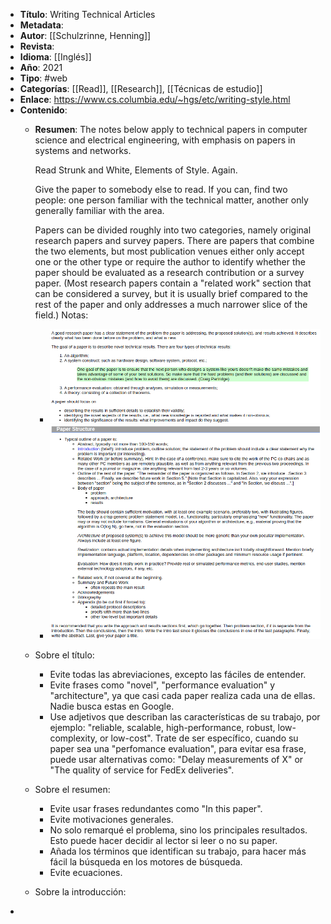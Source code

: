 - **Título**: Writing Technical Articles
- **Metadata**:
- **Autor**:  [[Schulzrinne, Henning]]
- **Revista**:
- **Idioma**: [[Inglés]]
- **Año**: 2021
- **Tipo**: #web
- **Categorías**: [[Read]], [[Research]], [[Técnicas de estudio]]
- **Enlace**: https://www.cs.columbia.edu/~hgs/etc/writing-style.html
- **Contenido**:
	- **Resumen**: The notes below apply to technical papers in computer science and electrical engineering, with emphasis on papers in systems and networks.
	  
	  Read Strunk and White, Elements of Style. Again.
	  
	  Give the paper to somebody else to read. If you can, find two people: one person familiar with the technical matter, another only generally familiar with the area.
	  
	  Papers can be divided roughly into two categories, namely original research papers and survey papers. There are papers that combine the two elements, but most publication venues either only accept one or the other type or require the author to identify whether the paper should be evaluated as a research contribution or a survey paper. (Most research papers contain a "related work" section that can be considered a survey, but it is usually brief compared to the rest of the paper and only addresses a much narrower slice of the field.)
	  Notas:
		- ![image.png](../assets/image_1656162429206_0.png)
		- ![image.png](../assets/image_1656162440283_0.png)
	- Sobre el título:
		- Evite todas las abreviaciones, excepto las fáciles de entender.
		- Evite frases como "novel", "performance evaluation" y "architecture", ya que casi cada paper realiza cada una de ellas. Nadie busca estas en  Google.
		- Use adjetivos que describan las características de su trabajo, por ejemplo: "reliable, scalable, high-performance, robust, low-complexity, or low-cost". Trate de ser específico, cuando su paper sea una "perfomance evaluation", para evitar esa frase, puede usar alternativas como: "Delay measurements of X" or "The quality of service for FedEx deliveries".
	- Sobre el resumen:
		- Evite usar frases redundantes como "In this paper".
		- Evite motivaciones generales.
		- No solo remarqué el problema, sino los principales resultados. Esto puede hacer decidir al lector si leer o no su paper.
		- Añada los términos que identifican su trabajo, para hacer más fácil la búsqueda en los motores de búsqueda.
		- Evite ecuaciones.
	- Sobre la introducción:
-